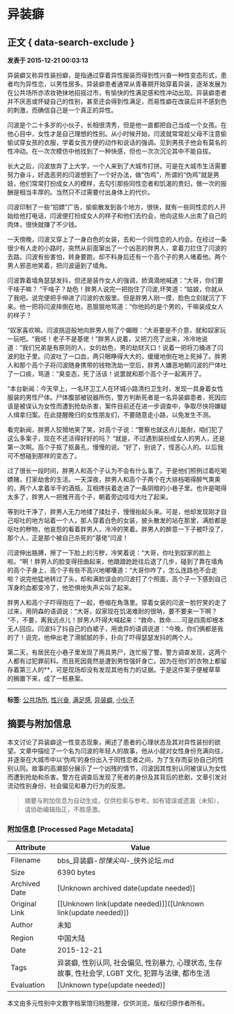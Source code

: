 # 异装癖

## 正文 { data-search-exclude }


**发表于 2015-12-21 00:03:13**

异装癖又称异性装扮癖，是指通过穿着异性服装而得到性兴奋一种性变态形式，患者均为异性恋，以男性居多。异装癖患者通常从青春期开始穿着异装，逐渐发展为在公共场所亦浓妆艳抹地招摇过市，有愉快的性满足感和性冲动出现。异装癖患者并不厌恶或怀疑自己的性别，甚至还会得到性满足，而易性癖在改装后并不感到色的刺激，而确信自己是一个真正的异性。

闫波是个二十多岁的小伙子，长相很清秀，但是他一直都把自己当成一个女孩。在他心目中，女性才是自己理想的性别。从小时候开始，闫波就常常趁父母不注意偷偷试穿女孩的衣服，学着女孩方便的动作和说话的强调。见到男孩子他会有莫名的性冲动。在一次次模仿中他找到了一种快感，但也一次次沉沦其中不能自拔。

长大之后，闫波放弃了上大学，一个人来到了大城市打拼。可是在大城市生活需要努力奋斗，好逸恶劳的闫波想到了一个好办法，做“伪鸡”，所谓的“伪鸡”就是男妓，他们常常打扮成女人的模样，去勾引那些同性恋者和饥渴的贵妇，做一次的报酬是相当丰厚的。当然只不过需要付出身体上的代价。

闫波印制了一些“招嫖”广告，偷偷散发到各个地方，很快，就有一些同性恋的人开始给他打电话，闫波便打扮成女人的样子和他们去约会，他向这些人出卖了自己的肉体，很快就赚了不少钱。

一天傍晚，闫波又穿上了一身白色的女装，去和一个同性恋的人约会。在经过一条很少有人走的小路时，突然从前面窜出了一个凶恶的胖男人，拿着刀拦住了闫波的去路。闫波有些害怕，转身要跑，却不料身后还有一个高个子的男人堵着他。两个男人邪恶地笑着，把闫波逼到了墙角。

闫波靠着墙角瑟瑟发抖，但还是装作女人的强调，娇滴滴地喊道：“大哥，你们要干啥子嘛？ “干啥子？劫色！胖男人说完一把抱住了闫波,坏笑道：“姑娘，你就从了我吧。说完便把手伸进了闫波的衣服里。但是胖男人刚一摸，脸色立刻就沉了下来。他一把将闫波摔倒在地，恶狠狠地骂道：“你他妈的是个男的，干嘛装成女人的样子？

“奴家喜欢嘛。闫波挑逗般地向胖男人抛了个媚眼：“大哥要是不介意，就和奴家玩一玩吧。“我呸！老子不是基佬！”胖男人说着，又把刀亮了出来，冷冷地说道：“我们兄弟是有原则的人，女的劫色，男的劫财灭口！说着一把将刀捅进了闫波的肚子里。闫波吐了一口血，两只眼睁得大大的，缓缓地倒在地上死掉了。胖男人和那个高个子将闫波随身携带的钱物洗劫一空后，胖男人嫌恶地朝闫波的尸体吐了一口痰，骂道：“臭变态，死了活该！说罢就和那个高个子一起离开了。

“本台新闻：今天早上，一名环卫工人在环城小路清扫卫生时，发现一具身着女性服装的男性尸体。尸体腹部被锐器所伤，警方判断死者是一名异装癖患者，死因应该是被误认为女性而遭到抢劫杀害，案件目前还在进一步调查中，争取尽快将嫌疑人缉拿归案。在此提醒晚归的女性朋友们，不要随意走小路，以免发生不测。

看完新闻，胖男人狡猾地笑了笑，对高个子说：“警察也就这点儿能耐，咱们犯了这么多案子，现在不还活得好好的吗？ “就是，不过遇到装扮成女人的男人，还是第一次啊。高个子抠了抠鼻孔，慢慢的说。“好了，别说了，怪恶心人的。以后我可不想碰到那样的变态了。

过了很长一段时间，胖男人和高个子认为不会有什么事了。于是他们照例过着吃喝嫖赌，打家劫舍的生活。一天深夜，胖男人和高个子两个在大排档喝得醉气熏熏的，两个人拿着半干的酒瓶，互相搀扶着走进了一条阴暗的小巷子里。也许是喝得太多了，胖男人一把推开高个子，朝着旁边哇哇大吐了起来。

等到吐干净了，胖男人无力地揉了揉肚子，慢慢抬起头来。可是，他却发现刚才自己呕吐的地方站着一个人，那人穿着白色的女装，披头散发的站在那里，满脸都是呕吐的秽物，他哀怨的看着胖男人，冷冷的笑着。胖男人的醉意一下子被吓没了，那个人，正是那个被自己杀死的“基佬”闫波！

闫波伸出胳膊，擦了一下脸上的污秽，冷笑着说：“大哥，你吐到奴家的脸上啦。“啊！胖男人的脸变得扭曲起来，他踉踉跄跄往后退了几步，碰到了靠在墙角的高个子身上，高个子有些不高兴地嘟囔道：“大哥你咋了，怎么连路也不会走啦？说完他猛地转过了头，却和满脸误会的闫波打了个照面，高个子一下感到自己浑身的血都变冷了，他恐惧地失声尖叫了起来。

胖男人和高个子吓得抱在了一起，卷缩在角落里。穿着女装的闫波一脸狞笑的走了过来，用阴森的语调说：“大哥，奴家现在饥渴难耐的很呐，要不要来一下啊？ “不，不要，离我远点儿！胖男人吓得大喊起来：“救命，救命……可是四周却根本无人回应。闫波抖了抖自己的白裙子，用诡异的语调说道：“今晚，你们俩都是我的了！说完，他伸出老了滑腻腻的手，扑向了吓得瑟瑟发抖的两个人。

第二天，有居民在小巷子里发现了两具男尸，连忙报了警。警方调查发现，这两个人都有过犯罪前科。而且死因竟然是遭到男性强奸身亡。因为在他们的衣物上都留存着第三人的**，可是现场却没有发现其他有力的证据。于是这件案子便被草草的搁置下来，成了一桩悬案。

---

**标签**: [公共场所](misc.php?mod=tag&id=402 "公共场所"), [性兴奋](misc.php?mod=tag&id=12752 "性兴奋"), [满足感](misc.php?mod=tag&id=8781 "满足感"), [异装癖](misc.php?mod=tag&id=12753 "异装癖"), [小伙子](misc.php?mod=tag&id=187 "小伙子")
<!-- tcd_original_link https://bbs.xiawai.com/thread204952p1v1 -->


## 摘要与附加信息

<!-- tcd_abstract -->
本文讨论了异装癖这一性变态现象，阐述了患者的心理状态及其对异性装扮的欲望。文章中描绘了一个名为闫波的年轻人的故事，他从小就对女性身份充满向往，并逐渐在大城市中以‘伪鸡’的身份出入于同性恋者之间，为了生存而妥协自己的性别认同。故事的高潮部分展示了一个凶残的情节，闫波因其性别认同被误认为女性而遭到抢劫和杀害。警方在调查后发现了死者的身份及其背后的悲剧，文章引发对流动性别身份、社会偏见和暴力行为的反思。
<!-- tcd_abstract_end -->

> 摘要与附加信息为自动生成，仅供检索与参考。如有错误或遗漏（未知），请协助编辑指正，不胜感激。

### 附加信息 [Processed Page Metadata]

| Attribute       | Value                                  |
|-----------------|----------------------------------------|
| Filename        | bbs_异装癖-_惊悚尖叫_-_侠外论坛.md                             |
| Size            | 6390 bytes                           |
| Archived Date   | [Unknown archived date(update needed)]                             |
| Original Link   | [[Unknown link(update needed)]]([Unknown link(update needed)])                       |
| Author          | 未知                               |
| Region          | 中国大陆                               |
| Date            | 2015-12-21                                 |
| Tags            | 异装癖, 性别认同, 社会偏见, 性别暴力, 心理状态, 生存故事, 性社会学,  LGBT 文化, 犯罪与法律, 都市生活                                 |
| Evaluation            | [Unknown type(update needed)]                                 |
<!-- tcd_table_end -->

本文由多元性别中文数字档案馆归档整理，仅供浏览。版权归原作者所有。
